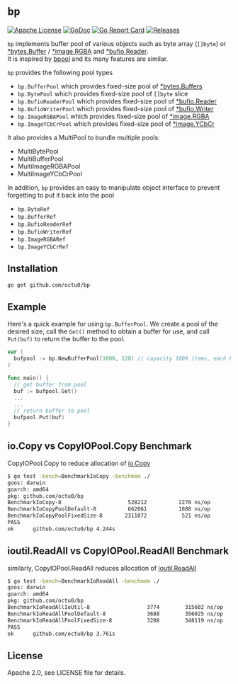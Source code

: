 # `bp`

[![Apache License](https://img.shields.io/github/license/octu0/bp)](https://github.com/octu0/bp/blob/master/LICENSE)
[![GoDoc](https://godoc.org/github.com/octu0/bp?status.svg)](https://godoc.org/github.com/octu0/bp)
[![Go Report Card](https://goreportcard.com/badge/github.com/octu0/bp)](https://goreportcard.com/report/github.com/octu0/bp)
[![Releases](https://img.shields.io/github/v/release/octu0/bp)](https://github.com/octu0/chanque/bp)

`bp` implements buffer pool of various objects such as byte array (`[]byte`) or [*bytes.Buffer](http://golang.org/pkg/bytes/#Buffer) / [*image.RGBA](https://golang.org/pkg/image/#RGBA) and [*bufio.Reader](https://golang.org/pkg/bufio/#Reader).  
It is inspired by [bpool](https://github.com/oxtoacart/bpool) and its many features are similar.

`bp` provides the following pool types
- `bp.BufferPool` which provides fixed-size pool of [*bytes.Buffers](http://golang.org/pkg/bytes/#Buffer)
- `bp.BytePool` which provides fixed-size pool of `[]byte` slice 
- `bp.BufioReaderPool` which provides fixed-size pool of [*bufio.Reader](https://golang.org/pkg/bufio/#Reader)
- `bp.BufioWriterPool` which provides fixed-size pool of [*bufio.Writer](https://golang.org/pkg/bufio/#Writer)
- `bp.ImageRGBAPool` which provides fixed-size pool of [*image.RGBA](https://golang.org/pkg/image/#RGBA) 
- `bp.ImageYCbCrPool` which provides fixed-size pool of [*image.YCbCr](https://golang.org/pkg/image/#YCbCr) 

It also provides a MultiPool to bundle multiple pools:

- MultiBytePool
- MultiBufferPool
- MultiImageRGBAPool
- MultiImageYCbCrPool

In addition, `bp` provides an easy to manipulate object interface to prevent forgetting to put it back into the pool

- `bp.ByteRef`
- `bp.BufferRef`
- `bp.BufioReaderRef`
- `bp.BufioWriterRef`
- `bp.ImageRGBARef`
- `bp.ImageYCbCrRef`

## Installation

```bash
go get github.com/octu0/bp
```

## Example

Here's a quick example for using `bp.BufferPool`. We create a pool of the desired size, call the `Get()` method to obtain a buffer for use, and call `Put(buf)` to return the buffer to the pool.

```go
var (
  bufpool := bp.NewBufferPool(1000, 128) // capacity 1000 items, each buffer initial 128 Byte pre-sized
)

func main() {
  // get buffer from pool
  buf := bufpool.Get()
  ...
  ...
  // return buffer to pool
  bufpool.Put(buf)
}
```

## io.Copy vs CopyIOPool.Copy Benchmark

CopyIOPool.Copy to reduce allocation of [io.Copy](https://golang.org/pkg/io/#Copy)

```bash
$ go test -bench=BenchmarkIoCopy -benchmem ./
goos: darwin
goarch: amd64
pkg: github.com/octu0/bp
BenchmarkIoCopy-8                	  528212	      2270 ns/op	   32816 B/op	       3 allocs/op
BenchmarkIoCopyPoolDefault-8     	  662061	      1888 ns/op	   16624 B/op	       7 allocs/op
BenchmarkIoCopyPoolFixedSize-8   	 2311072	       521 ns/op	      48 B/op	       2 allocs/op
PASS
ok  	github.com/octu0/bp	4.244s
```

## ioutil.ReadAll vs CopyIOPool.ReadAll Benchmark

similarly, CopyIOPool.ReadAll reduces allocation of [ioutil.ReadAll](https://golang.org/pkg/io/ioutil/#ReadAll)

```bash
$ go test -bench=BenchmarkIoReadAll -benchmem ./
goos: darwin
goarch: amd64
pkg: github.com/octu0/bp
BenchmarkIoReadAllIoUtil-8          	    3774	    315602 ns/op	 4192308 B/op	      13 allocs/op
BenchmarkIoReadAllPoolDefault-8     	    3688	    356025 ns/op	 4063475 B/op	      13 allocs/op
BenchmarkIoReadAllPoolFixedSize-8   	    3208	    348119 ns/op	 4046906 B/op	       8 allocs/op
PASS
ok  	github.com/octu0/bp	3.761s
```

## License

Apache 2.0, see LICENSE file for details.
